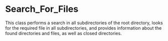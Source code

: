 # Search_For_Files

This class performs a search in all subdirectories of the root directory, looks for the required file in all subdirectories, and provides information about the found directories and files, as well as closed directories.
